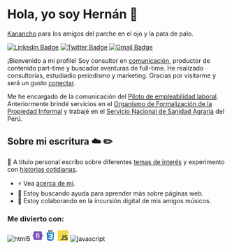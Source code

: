 # Hola, yo soy Hernán 👋
[Kanancho](https://github.com/kanancho) para los amigos del parche en el ojo y la pata de palo.

[![Linkedin Badge](https://img.shields.io/badge/-hernangarciavaldeavellano-blue?style=flat&logo=Linkedin&logoColor=white&link=https://www.linkedin.com/in/hernangarciavaldeavellano/)](https://www.linkedin.com/in/hernangarciavaldeavellano/)
[![Twitter Badge](https://img.shields.io/badge/-@hernangarciaval-1ca0f1?style=flat&labelColor=1ca0f1&logo=twitter&logoColor=white&link=https://twitter.com/hernangarciaval)](https://twitter.com/hernangarciaval)
[![Gmail Badge](https://img.shields.io/badge/-hernangarciaval-c14438?style=flat&logo=Gmail&logoColor=white&link=mailto:hernangarciaval@gmail.com)](mailto:hernangarciaval@gmail.com)

¡Bienvenido a mi profile! Soy consultor en [comunicación](https://www.hernangarciaval.com/cv_hgv.html), productor de contenido part-time y buscador aventuras de full-time. He realizado consultorías, estudiadio periodismo y marketing. Gracias por visitarme y será un gusto [conectar](https://www.linkedin.com/in/hernangarciavaldeavellano/).

Me he encargado de la comunicación del [Piloto de empleabilidad laboral](https://www.hernangarciaval.com/consultoria-comunicar-beca-jovenes-bicentenario-bid-mtpe/). Anteriormente brindé servicios en el [Organismo de Formalización de la Propiedad Informal](https://www.gob.pe/cofopri) y trabajé en el [Servicio Nacional de Sanidad Agraria](https://www.gob.pe/senasa) del Perú.

## Sobre mi escritura :cloud: :pencil2:

💬 A título personal escribo sobre diferentes [temas de interés](https://www.hernangarciaval.com/articulos-seguridad-alimentaria/) y experimento con [historias cotidianas](https://www.hernangarciaval.com/).

- ⚡ Vea [acerca de mí](https://www.hernangarciaval.com/about).
- 🤔 Estoy buscando ayuda para aprender más sobre páginas web.
- 👯 Estoy colaborando en la incursión digital de mis amigos músicos.

<h3>Me divierto con:</h3>
<p>
 <img alt="html5" src="https://img.shields.io/badge/-HTML5-E34F26?style=flat-square&logo=html5&logoColor=white"/>
 <img src="https://raw.githubusercontent.com/devicons/devicon/master/icons/bootstrap/bootstrap-plain.svg" alt="bootstrap" width="25" height="25" />
<img src="https://raw.githubusercontent.com/devicons/devicon/master/icons/css3/css3-original-wordmark.svg" alt="css3" width="25" height="25" />
<img src="https://raw.githubusercontent.com/devicons/devicon/master/icons/javascript/javascript-original.svg" alt="javascript" width="25" height="25" />
<img src="https://twinery.org/icons/twine.svg" alt="javascript" width="25" height="25" />
 </p>
